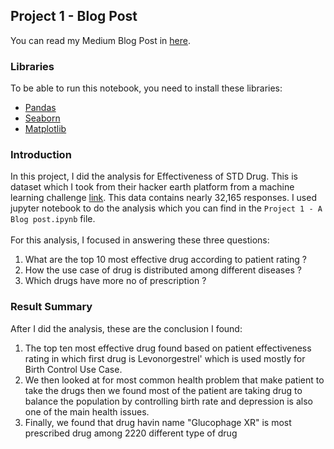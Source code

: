 ## Project 1 - Blog Post

You can read my Medium Blog Post in [here](https://medium.com/@manendrashukla0/top-most-effective-drugs-to-most-common-health-issues-a76c4a1727a9?sk=79aa59282345a2603fd20926cd871553).

### Libraries
To be able to run this notebook, you need to install these libraries:
- [Pandas](https://github.com/pandas-dev/pandas)
- [Seaborn](https://github.com/mwaskom/seaborn)
- [Matplotlib](https://github.com/matplotlib/matplotlib)

### Introduction
In this project, I did the analysis for Effectiveness of STD Drug. This is dataset which I took from their hacker earth platform from a machine learning challenge [link](https://www.hackerearth.com/challenges/competitive/hackerearth-machine-learning-challenge-std-drug-effectiveness/problems/). This data contains nearly 32,165 responses. I used jupyter notebook to do the analysis which you can find in the `Project 1 - A Blog post.ipynb` file.
<br>
<br>
For this analysis, I focused in answering these three questions:

1. What are the top 10 most effective drug according to patient rating ?
2. How the use case of drug is distributed among different diseases ?
3. Which drugs have more no of prescription ?

### Result Summary
After I did the analysis, these are the conclusion I found:
1. The top ten most effective drug found based on patient effectiveness rating in which first drug is Levonorgestrel' which is used mostly for Birth Control Use Case.
2. We then looked at for most common health problem that make patient to take the drugs then we found most of the patient are taking drug to balance the population by controlling birth rate and depression is also one of the main health issues.
3. Finally, we found that drug havin name "Glucophage XR" is most prescribed drug among 2220 different type of drug


